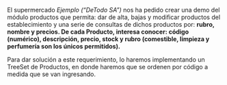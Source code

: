 El supermercado *Ejemplo (“DeTodo SA”)* nos ha pedido crear una demo del módulo productos que permita:
dar de alta, bajas y modificar productos del establecimiento y una serie de consultas de dichos
productos por: **rubro, nombre y precios. De cada Producto, interesa conocer: código (numérico),
descripción, precio, stock y rubro (comestible, limpieza y perfumería son los únicos permitidos).**

Para dar solución a este requerimiento, lo haremos implementando un TreeSet de Productos, en
donde haremos que se ordenen por código a medida que se van ingresando.
